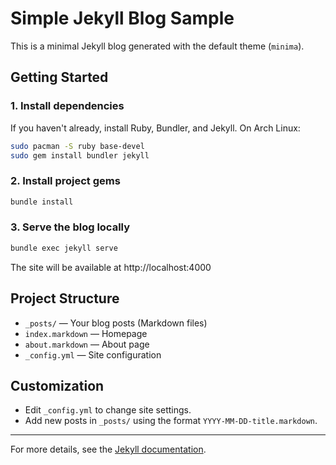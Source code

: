 # Simple Jekyll Blog Sample

This is a minimal Jekyll blog generated with the default theme (`minima`).

## Getting Started

### 1. Install dependencies
If you haven't already, install Ruby, Bundler, and Jekyll. On Arch Linux:

```bash
sudo pacman -S ruby base-devel
sudo gem install bundler jekyll
```

### 2. Install project gems

```bash
bundle install
```

### 3. Serve the blog locally

```bash
bundle exec jekyll serve
```

The site will be available at http://localhost:4000

## Project Structure
- `_posts/` — Your blog posts (Markdown files)
- `index.markdown` — Homepage
- `about.markdown` — About page
- `_config.yml` — Site configuration

## Customization
- Edit `_config.yml` to change site settings.
- Add new posts in `_posts/` using the format `YYYY-MM-DD-title.markdown`.

---

For more details, see the [Jekyll documentation](https://jekyllrb.com/docs/).
